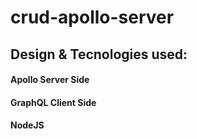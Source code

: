 # crud-apollo-server


## Design & Tecnologies used:
#### Apollo Server Side
#### GraphQL Client Side
#### NodeJS
